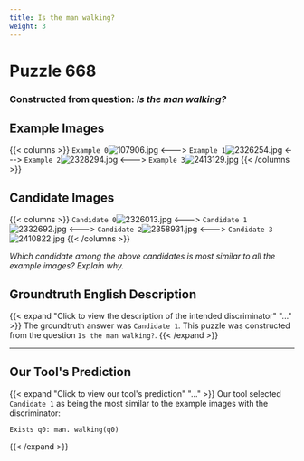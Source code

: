 ```yaml
---
title: Is the man walking?
weight: 3
---
```


# Puzzle 668
### Constructed from question: _Is the man walking?_


## Example Images
{{< columns >}}
`Example 0`![107906.jpg](/gqa_images/107906.jpg)
<--->
`Example 1`![2326254.jpg](/gqa_images/2326254.jpg)
<--->
`Example 2`![2328294.jpg](/gqa_images/2328294.jpg)
<--->
`Example 3`![2413129.jpg](/gqa_images/2413129.jpg)
{{< /columns >}}

## Candidate Images
{{< columns >}}
`Candidate 0`![2326013.jpg](/gqa_images/2326013.jpg)
<--->
`Candidate 1`![2332692.jpg](/gqa_images/2332692.jpg)
<--->
`Candidate 2`![2358931.jpg](/gqa_images/2358931.jpg)
<--->
`Candidate 3`![2410822.jpg](/gqa_images/2410822.jpg)
{{< /columns >}}

*Which candidate among the above candidates is most similar to all the example images? Explain why.*

## Groundtruth English Description

{{< expand "Click to view the description of the intended discriminator" "..." >}}
The groundtruth answer was `Candidate 1`. This puzzle was constructed from the question `Is the man walking?`.
{{< /expand >}}

---

## Our Tool's Prediction

{{< expand "Click to view our tool's prediction" "..." >}}
Our tool selected `Candidate 1` as being the most similar to the example images with the discriminator:
```plaintext
Exists q0: man. walking(q0)
```
{{< /expand >}}
